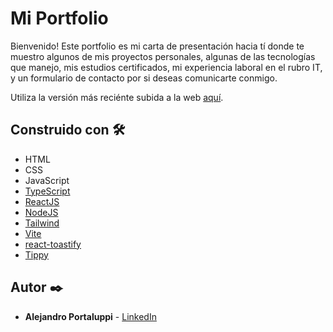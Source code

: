 # Mi Portfolio

Bienvenido! Este portfolio es mi carta de presentación hacia tí donde te muestro algunos de mis proyectos personales, algunas de las tecnologías que manejo, mis estudios certificados, mi experiencia laboral en el rubro IT, y un formulario de contacto por si deseas comunicarte conmigo.

Utiliza la versión más reciénte subida a la web [aquí](https://portfolioalejandrop.netlify.app/).

## Construido con 🛠️

* HTML
* CSS
* JavaScript
* [TypeScript](https://www.typescriptlang.org/)
* [ReactJS](https://reactjs.org/)
* [NodeJS](https://nodejs.org/)
* [Tailwind](https://tailwindcss.com/)
* [Vite](https://vitejs.dev/)
* [react-toastify](https://www.npmjs.com/package/react-toastify)
* [Tippy](https://atomiks.github.io/tippyjs/)

## Autor ✒️

* **Alejandro Portaluppi** - [LinkedIn](https://www.linkedin.com/in/alejandro-portaluppi/)
